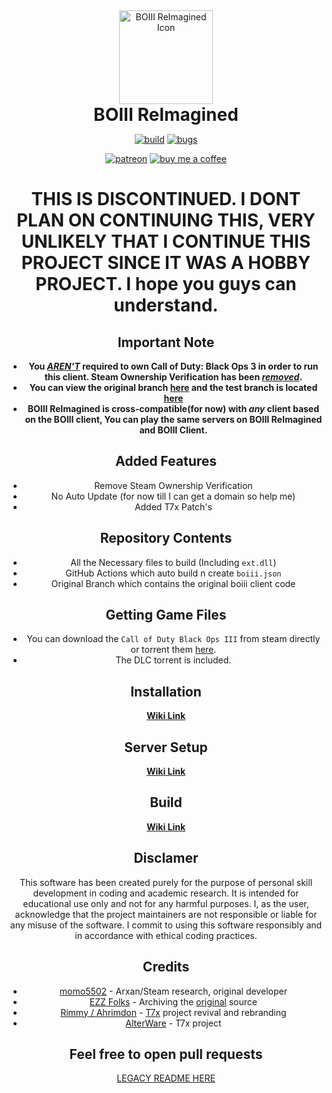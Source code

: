 <div align="center">
<img src="src/client/resources/icon.ico" width="150px" style="margin: 0; padding: 0;" alt="BOIII ReImagined Icon">

<h1 style="margin: 0; padding: 0;">BOIII ReImagined</h1>

[![build](https://img.shields.io/github/actions/workflow/status/BiraruStudios/BOIII-ReImagined/build.yml?branch=main&label=Build&logo=github)](https://github.com/BiraruStudios/BOIII-ReImagined/actions)
[![bugs](https://img.shields.io/github/issues/BiraruStudios/BOIII-ReImagined/bug?label=Bugs&logo=github)](https://github.com/BiraruStudios/BOIII-ReImagined/issues?q=is%3Aissue+is%3Aopen+label%3Abug)

[![patreon](https://img.shields.io/badge/Patreon-support-red.svg?logo=patreon)](https://www.patreon.com/Biraru)
[![buy me a coffee](https://img.shields.io/badge/Buy%20Me%20A%20Coffee-support-FFEA00?logo=buymeacoffee)](https://buymeacoffee.com/Biraru)

# THIS IS DISCONTINUED. I DONT PLAN ON CONTINUING THIS, VERY UNLIKELY THAT I CONTINUE THIS PROJECT SINCE IT WAS A HOBBY PROJECT. I hope you guys can understand.

## Important Note

*  **You <u>***AREN'T***</u> required to own Call of Duty: Black Ops 3 in order to run this client. Steam Ownership Verification has been <u>***removed***</u>.**
* **You can view the original branch [here](https://github.com/BiraruStudios/BOIII-ReImagined/tree/original) and the test branch is located [here](https://github.com/BiraruStudios/BOIII-ReImagined/tree/test)**
*  **BOIII ReImagined is cross-compatible(for now) with ***any*** client based on the BOIII client, You can play the same servers on BOIII ReImagined and BOIII Client.**

## Added Features

*  Remove Steam Ownership Verification
* No Auto Update (for now till I can get a domain so help me)
*  Added T7x Patch's

## Repository Contents

*  All the Necessary files to build (Including `ext.dll`)
*  GitHub Actions which auto build n create `boiii.json`
*  Original Branch which contains the original boiii client code

## Getting Game Files

* You can download the `Call of Duty Black Ops III` from steam directly or torrent them [here](https://git.rimmyscorner.com/Rim/cod-games-download/releases/download/v1.0.0/t7_full_game.zip).
* The DLC torrent is included.

## Installation

[**Wiki Link**](https://github.com/BiraruStudios/BOIII-ReImagined/wiki/Installation)

## Server Setup

[**Wiki Link**](https://github.com/BiraruStudios/BOIII-ReImagined/wiki/Hosting-a-Server)

## Build

[**Wiki Link**](https://github.com/BiraruStudios/BOIII-ReImagined/wiki/Building)

## Disclamer

This software has been created purely for the purpose of personal skill development in coding and academic research. It is intended for educational use only and not for any harmful purposes. I, as the user, acknowledge that the project maintainers are not responsible or liable for any misuse of the software. I commit to using this software responsibly and in accordance with ethical coding practices.

## Credits

* [momo5502](https://github.com/momo5502) - Arxan/Steam research, original developer
* [EZZ Folks](https://github.com/Ezz-lol) - Archiving the [original](https://github.com/Ezz-lol/boiii-free/tree/original) source
* [Rimmy / Ahrimdon](https://git.rimmyscorner.com/Rim) - [T7x](https://git.rimmyscorner.com/Rim/t7x) project revival and rebranding
* [AlterWare](https://alterware.dev/) - T7x project

## Feel free to open pull requests

[LEGACY README HERE](LEGACY_README.md)
</div>

